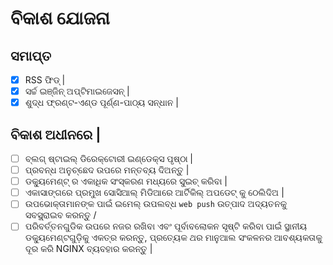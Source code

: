 # ବିକାଶ ଯୋଜନା

## ସମାପ୍ତ

- [x] RSS ଫିଡ୍ |
- [x] ସର୍ଚ୍ଚ ଇଞ୍ଜିନ୍ ଅପ୍ଟିମାଇଜେସନ୍ |
- [x] ଶୁଦ୍ଧ ଫ୍ରଣ୍ଟ-ଏଣ୍ଡ ପୂର୍ଣ୍ଣ-ପାଠ୍ୟ ସନ୍ଧାନ |

## ବିକାଶ ଅଧୀନରେ |

- [ ] ବ୍ଲଗ୍ ଷ୍ଟାଇଲ୍ ଡିରେକ୍ଟୋରୀ ଇଣ୍ଡେକ୍ସ ପୃଷ୍ଠା |
- [ ] ପ୍ରବନ୍ଧ ଅନୁଚ୍ଛେଦ ଉପରେ ମନ୍ତବ୍ୟ ଦିଅନ୍ତୁ |
- [ ] ଡକ୍ୟୁମେଣ୍ଟ୍ ର ଏକାଧିକ ସଂସ୍କରଣ ମଧ୍ୟରେ ସୁଇଚ୍ କରିବା |
- [ ] ଏକାସାଙ୍ଗରେ ପ୍ରମୁଖ ସୋସିଆଲ୍ ମିଡିଆରେ ଆର୍ଟିକିଲ୍ ଅପଡେଟ୍ କୁ ଠେଲିଦିଅ |
- [ ] ଉପଭୋକ୍ତାମାନଙ୍କ ପାଇଁ ଇମେଲ୍ ଉପଲବ୍ଧ `web push` ଉତ୍ପାଦ ଅଦ୍ୟତନକୁ ସବସ୍କ୍ରାଇବ କରନ୍ତୁ /
- [ ] ପରିବର୍ତ୍ତନଗୁଡିକ ଉପରେ ନଜର ରଖିବା ଏବଂ ପୂର୍ବାବଲୋକନ ସୃଷ୍ଟି କରିବା ପାଇଁ ସ୍ଥାନୀୟ ଡକ୍ୟୁମେଣ୍ଟଗୁଡ଼ିକୁ ଏକତ୍ର କରନ୍ତୁ, ପ୍ରତ୍ୟେକ ଥର ମାନୁଆଲ ସଂକଳନର ଆବଶ୍ୟକତାକୁ ଦୂର କରି NGINX ବ୍ୟବହାର କରନ୍ତୁ |